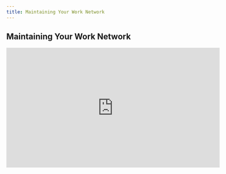 ```yaml
---
title: Maintaining Your Work Network
---
```


## Maintaining Your Work Network

<iframe width="560" height="315" src="https://www.youtube.com/embed/rYhePQ087U0" title="YouTube video player" frameborder="0" allow="accelerometer; autoplay; clipboard-write; encrypted-media; gyroscope; picture-in-picture" allowfullscreen></iframe>